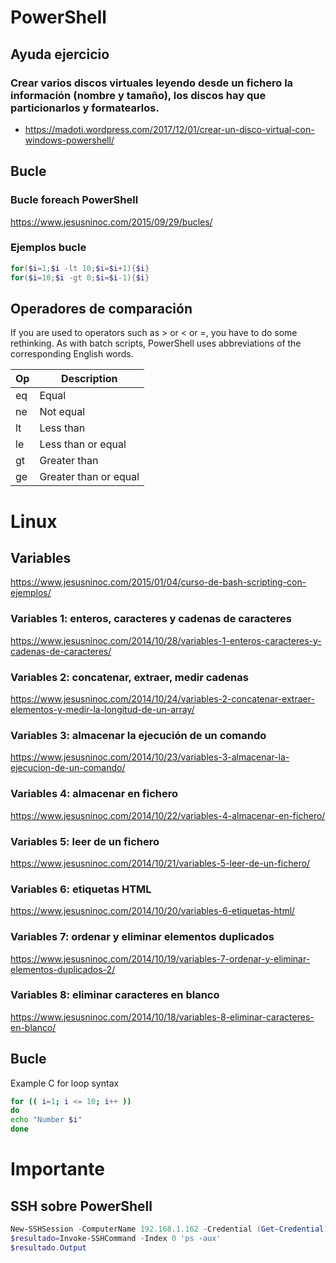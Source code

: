 # PowerShell

## Ayuda ejercicio
### Crear varios discos virtuales leyendo desde un fichero la información (nombre y tamaño), los discos hay que particionarlos y formatearlos.
* https://madoti.wordpress.com/2017/12/01/crear-un-disco-virtual-con-windows-powershell/

## Bucle

### Bucle foreach PowerShell
https://www.jesusninoc.com/2015/09/29/bucles/

### Ejemplos bucle
```PowerShell
for($i=1;$i -lt 10;$i=$i+1){$i}
for($i=10;$i -gt 0;$i=$i-1){$i}
```

## Operadores de comparación
If you are used to operators such as > or < or =, you have to do some rethinking. As with batch scripts, PowerShell uses abbreviations of the corresponding English words.

|Op|Description
|---|---
|eq|Equal
|ne|Not equal
|lt|Less than
|le|Less than or equal
|gt|Greater than
|ge|Greater than or equal

# Linux

## Variables
https://www.jesusninoc.com/2015/01/04/curso-de-bash-scripting-con-ejemplos/

### Variables 1: enteros, caracteres y cadenas de caracteres
https://www.jesusninoc.com/2014/10/28/variables-1-enteros-caracteres-y-cadenas-de-caracteres/
### Variables 2: concatenar, extraer, medir cadenas
https://www.jesusninoc.com/2014/10/24/variables-2-concatenar-extraer-elementos-y-medir-la-longitud-de-un-array/
### Variables 3: almacenar la ejecución de un comando
https://www.jesusninoc.com/2014/10/23/variables-3-almacenar-la-ejecucion-de-un-comando/
### Variables 4: almacenar en fichero
https://www.jesusninoc.com/2014/10/22/variables-4-almacenar-en-fichero/
### Variables 5: leer de un fichero
https://www.jesusninoc.com/2014/10/21/variables-5-leer-de-un-fichero/
### Variables 6: etiquetas HTML
https://www.jesusninoc.com/2014/10/20/variables-6-etiquetas-html/
### Variables 7: ordenar y eliminar elementos duplicados
https://www.jesusninoc.com/2014/10/19/variables-7-ordenar-y-eliminar-elementos-duplicados-2/
### Variables 8: eliminar caracteres en blanco
https://www.jesusninoc.com/2014/10/18/variables-8-eliminar-caracteres-en-blanco/

## Bucle
Example C for loop syntax
```Bash
for (( i=1; i <= 10; i++ ))
do
echo "Number $i"
done
```

# Importante

## SSH sobre PowerShell
```PowerShell
New-SSHSession -ComputerName 192.168.1.162 -Credential (Get-Credential)
$resultado=Invoke-SSHCommand -Index 0 'ps -aux'
$resultado.Output
```
